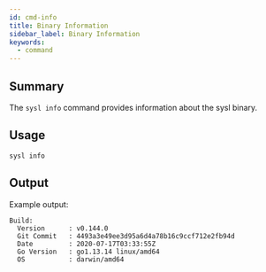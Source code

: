 ```yaml
---
id: cmd-info
title: Binary Information
sidebar_label: Binary Information
keywords:
  - command
---
```


## Summary

The `sysl info` command provides information about the sysl binary.

## Usage

```
sysl info
```

## Output

Example output:

```
Build:
  Version      : v0.144.0
  Git Commit   : 4493a3e49ee3d95a6d4a78b16c9ccf712e2fb94d
  Date         : 2020-07-17T03:33:55Z
  Go Version   : go1.13.14 linux/amd64
  OS           : darwin/amd64
```
